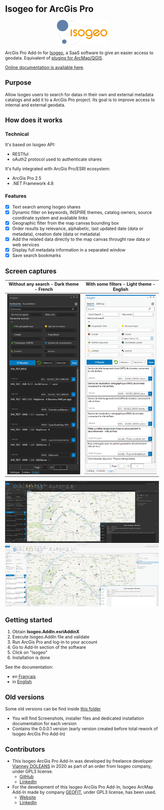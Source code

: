 # Isogeo for ArcGis Pro

<p align="center">
  <img src="/Resources/Resources/logo-isogeo.png">
</p>

ArcGis Pro Add-In for [Isogeo](https://www.isogeo.com/), a SaaS software to give an easier access to geodata.
Equivalent of [plugins for ArcMap/QGIS](https://www.isogeo.com/nos-produits/Plugins-Widgets).

[Online documentation is available here](http://help.isogeo.com/arcmap/fr/index.html).

## Purpose

Allow Isogeo users to search for datas in their own and external metadata catalogs and add it to a ArcGis Pro project. Its goal is to improve access to internal and external geodata.

## How does it works

### Technical

It's based on Isogeo API:

* RESTful
* oAuth2 protocol used to authenticate shares

It's fully integrated with ArcGis Pro/ESRI ecosystem:

* ArcGis Pro 2.5
* .NET Framework 4.8

### Features

* [X] Text search among Isogeo shares
* [X] Dynamic filter on keywords, INSPIRE themes, catalog owners, source coordinate system and available links
* [X] Geographic filter from the map canvas bounding box
* [X] Order results by relevance, alphabetic, last updated date (data or metadata), creation date (data or metadata)
* [X] Add the related data directly to the map canvas throught raw data or web services
* [X] Display full metadata information in a separated window
* [X] Save search bookmarks

## Screen captures

| Without any search - Dark theme - French | With some filters - Light theme - English |
|:------------------:|:-----------------:|
| ![Search widget with no filters](/Screenshots/Dark%20theme%20-%20French%20-%20Without%20any%20search.PNG) | ![Search widget with some filters](/Screenshots/Light%20theme%20-%20English%20-%20With%20some%20filters.PNG) |

![Add data to the project](/Screenshots/Dark%20theme%20-%20Add%20data%20to%20the%20project.PNG)
![Add data to the project](/Screenshots/Light%20theme%20-%20Add%20data%20to%20the%20project.PNG)

## Getting started

1. Obtain **Isogeo.AddIn.esriAddinX**
1. Execute Isogeo.AddIn file and validate
2. Run ArcGis Pro and log-in to your account
3. Go to Add-In section of the software
4. Click on "Isogeo"
5. Installation is done

See the documentation:

* en [Français](http://help.isogeo.com/arcmap/fr/index.html)
* in [English](http://help.isogeo.com/arcmap/fr/index.html)
  
## Old versions
Some old versions can be find inside [this folder](/Old%20Versions)
  - You will find Screenshots, installer files and dedicated installation documentation for each version
  - Contains the 0.0.0.1 version (early version created before total rework of Isogeo ArcGis Pro Add-In)
  
## Contributors

- This Isogeo ArcGis Pro Add-In was developed by freelance developer [Vianney DOLEANS](https://github.com/VianneyDoleans) in 2020 as part of an order from Isogeo company, under GPL3 license.
  - [GitHub](https://github.com/VianneyDoleans)
  - [LinkedIn](https://www.linkedin.com/in/vianney-doleans-1158a3121/)
- For the development of this Isogeo ArcGis Pro Add-In, Isogeo ArcMap Add-In made by company [GEOFIT](https://geofit.fr/), under GPL3 license, has been used.
  - [Website](https://geofit.fr/)
  - [LinkedIn](https://www.linkedin.com/company/geofit/?originalSubdomain=fr)

